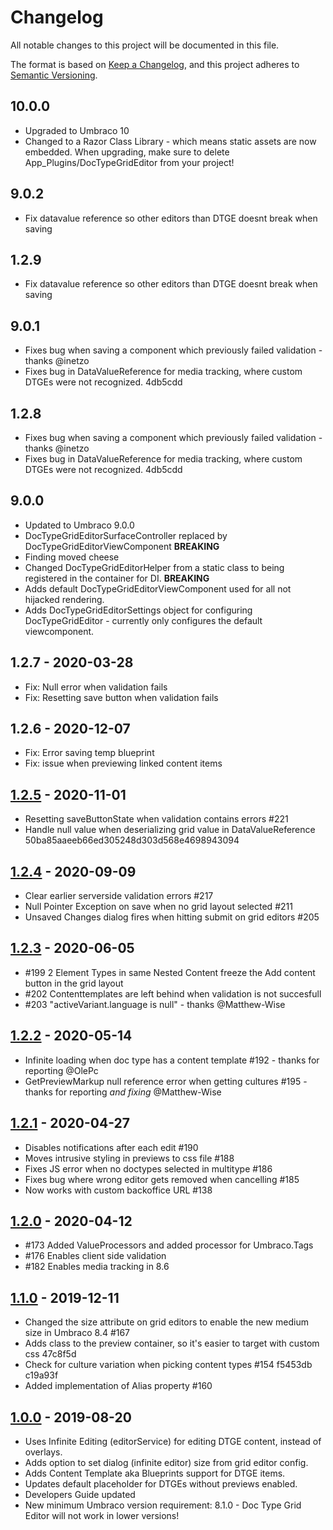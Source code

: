 # Changelog

All notable changes to this project will be documented in this file.

The format is based on [Keep a Changelog](https://keepachangelog.com/en/1.0.0/),
and this project adheres to [Semantic Versioning](https://semver.org/spec/v2.0.0.html).

## 10.0.0

- Upgraded to Umbraco 10
- Changed to a Razor Class Library - which means static assets are now embedded. When upgrading, make sure to delete App_Plugins/DocTypeGridEditor from your project!

## 9.0.2

- Fix datavalue reference so other editors than DTGE doesnt break when saving

## 1.2.9

- Fix datavalue reference so other editors than DTGE doesnt break when saving

## 9.0.1

- Fixes bug when saving a component which previously failed validation - thanks @inetzo
- Fixes bug in DataValueReference for media tracking, where custom DTGEs were not recognized. 4db5cdd

## 1.2.8

- Fixes bug when saving a component which previously failed validation - thanks @inetzo
- Fixes bug in DataValueReference for media tracking, where custom DTGEs were not recognized. 4db5cdd

## 9.0.0

- Updated to Umbraco 9.0.0
- DocTypeGridEditorSurfaceController replaced by DocTypeGridEditorViewComponent **BREAKING**
- Finding moved cheese
- Changed DocTypeGridEditorHelper from a static class to being registered in the container for DI. **BREAKING**
- Adds default DocTypeGridEditorViewComponent used for all not hijacked rendering.
- Adds DocTypeGridEditorSettings object for configuring DocTypeGridEditor - currently only configures the default viewcomponent.

## 1.2.7 - 2020-03-28

- Fix: Null error when validation fails
- Fix: Resetting save button when validation fails

## 1.2.6 - 2020-12-07

- Fix: Error saving temp blueprint
- Fix: issue when previewing linked content items

## [1.2.5] - 2020-11-01

- Resetting saveButtonState when validation contains errors #221
- Handle null value when deserializing grid value in DataValueReference 50ba85aaeeb66ed305248d303d568e4698943094

## [1.2.4] - 2020-09-09

- Clear earlier serverside validation errors #217
- Null Pointer Exception on save when no grid layout selected #211
- Unsaved Changes dialog fires when hitting submit on grid editors #205

## [1.2.3] - 2020-06-05

- #199 2 Element Types in same Nested Content freeze the Add content button in the grid layout
- #202 Contenttemplates are left behind when validation is not succesfull
- #203 "activeVariant.language is null" - thanks @Matthew-Wise

## [1.2.2] - 2020-05-14

- Infinite loading when doc type has a content template #192 - thanks for reporting @OlePc
- GetPreviewMarkup null reference error when getting cultures #195 - thanks for reporting _and fixing_ @Matthew-Wise

## [1.2.1] - 2020-04-27

- Disables notifications after each edit #190
- Moves intrusive styling in previews to css file #188
- Fixes JS error when no doctypes selected in multitype #186
- Fixes bug where wrong editor gets removed when cancelling #185
- Now works with custom backoffice URL #138

## [1.2.0] - 2020-04-12

- #173 Added ValueProcessors and added processor for Umbraco.Tags
- #176 Enables client side validation
- #182 Enables media tracking in 8.6

## [1.1.0] - 2019-12-11

- Changed the size attribute on grid editors to enable the new medium size in Umbraco 8.4 #167
- Adds class to the preview container, so it's easier to target with custom css 47c8f5d
- Check for culture variation when picking content types #154 f5453db c19a93f
- Added implementation of Alias property #160

## [1.0.0] - 2019-08-20

- Uses Infinite Editing (editorService) for editing DTGE content, instead of overlays.
- Adds option to set dialog (infinite editor) size from grid editor config.
- Adds Content Template aka Blueprints support for DTGE items.
- Updates default placeholder for DTGEs without previews enabled.
- Developers Guide updated
- New minimum Umbraco version requirement: 8.1.0 - Doc Type Grid Editor will not work in lower versions!

[unreleased]: https://github.com/skttl/umbraco-doc-type-grid-editor/compare/1.2.5...HEAD
[1.2.5]: https://github.com/skttl/umbraco-doc-type-grid-editor/compare/1.2.4...1.2.5
[1.2.4]: https://github.com/skttl/umbraco-doc-type-grid-editor/compare/1.2.3...1.2.4
[1.2.3]: https://github.com/skttl/umbraco-doc-type-grid-editor/compare/1.2.2...1.2.3
[1.2.2]: https://github.com/skttl/umbraco-doc-type-grid-editor/compare/1.2.1...1.2.2
[1.2.1]: https://github.com/skttl/umbraco-doc-type-grid-editor/compare/1.2.0...1.2.1
[1.2.0]: https://github.com/skttl/umbraco-doc-type-grid-editor/compare/1.1.0...1.2.0
[1.1.0]: https://github.com/skttl/umbraco-doc-type-grid-editor/compare/1.0.0...1.1.0
[1.0.0]: https://github.com/skttl/umbraco-doc-type-grid-editor/releases/tag/1.0.0
